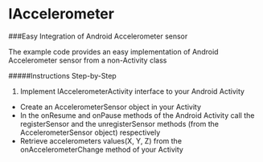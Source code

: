 IAccelerometer
============

###Easy Integration of Android Accelerometer sensor

The example code provides an easy implementation of Android Accelerometer sensor from a non-Activity class

#####Instructions Step-by-Step
1. Implement IAccelerometerActivity interface to your Android Activity
* Create an AccelerometerSensor object in your Activity
* In the onResume and onPause methods of the Android Activity call the registerSensor and the unregisterSensor methods (from the AccelerometerSensor object) respectively
* Retrieve accelerometers values(X, Y, Z) from the onAccelerometerChange method of your Activity
